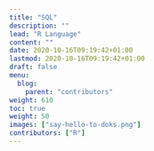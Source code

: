 ```yaml
---
title: "SQL"
description: ""
lead: "R Language"
content: ""
date: 2020-10-16T09:19:42+01:00
lastmod: 2020-10-16T09:19:42+01:00
draft: false
menu:
  blog:
    parent: "contributors"
weight: 610
toc: true
weight: 50
images: ["say-hello-to-doks.png"]
contributors: ["R"]
---
```

